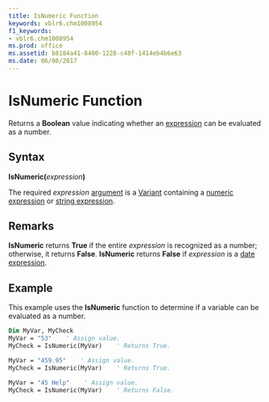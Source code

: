 ```yaml
---
title: IsNumeric Function
keywords: vblr6.chm1008954
f1_keywords:
- vblr6.chm1008954
ms.prod: office
ms.assetid: b8184a41-8400-1228-c40f-1414eb4b6e63
ms.date: 06/08/2017
---
```



# IsNumeric Function



Returns a  **Boolean** value indicating whether an [expression](../../Glossary/vbe-glossary.md) can be evaluated as a number.

 ## Syntax
 
 **IsNumeric(**_expression_**)**
 
The required  _expression_ [argument](../../Glossary/vbe-glossary.md) is a [Variant](../../Glossary/vbe-glossary.md) containing a [numeric expression](../../Glossary/vbe-glossary.md) or [string expression](../../Glossary/vbe-glossary.md).

## Remarks

**IsNumeric** returns **True** if the entire _expression_ is recognized as a number; otherwise, it returns **False**.
 **IsNumeric** returns **False** if _expression_ is a [date expression](../../Glossary/vbe-glossary.md).

## Example

This example uses the  **IsNumeric** function to determine if a variable can be evaluated as a number.


```vb
Dim MyVar, MyCheck
MyVar = "53"    ' Assign value.
MyCheck = IsNumeric(MyVar)    ' Returns True.

MyVar = "459.95"    ' Assign value.
MyCheck = IsNumeric(MyVar)    ' Returns True.

MyVar = "45 Help"    ' Assign value.
MyCheck = IsNumeric(MyVar)    ' Returns False.


```


